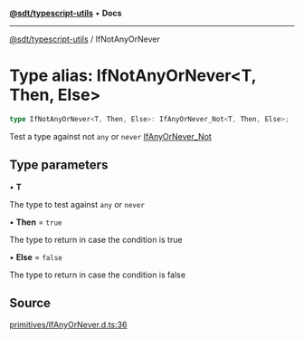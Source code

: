 [**@sdt/typescript-utils**](../README.md) • **Docs**

***

[@sdt/typescript-utils](../globals.md) / IfNotAnyOrNever

# Type alias: IfNotAnyOrNever\<T, Then, Else\>

```ts
type IfNotAnyOrNever<T, Then, Else>: IfAnyOrNever_Not<T, Then, Else>;
```

Test a type against not `any` or `never`
[IfAnyOrNever_Not](IfAnyOrNever_Not.md)

## Type parameters

• **T**

The type to test against `any` or `never`

• **Then** = `true`

The type to return in case the condition is true

• **Else** = `false`

The type to return in case the condition is false

## Source

[primitives/IfAnyOrNever.d.ts:36](https://github.com/sylvaindethier/typescript-utils/blob/ab419bb948144c4ff1d3d3505b7f2f1b468a22c9/types/primitives/IfAnyOrNever.d.ts#L36)
